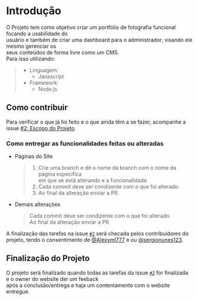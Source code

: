 # Introdução

O Projeto tem como objetivo criar um portfólio de fotografia funcional focando a usabilidade do  
usuário e também de criar uma dashboard para o administrador, visando ele mesmo gerenciar os  
seus conteúdos de forma livre como um CMS.  
Para isso utilizando:  

 >* Linguagem:
 >   * Javascript
 >* Framework:
 >   * Node.js

## Como contribuir

Para verificar o que já foi feito e o que ainda têm a se fazer, acompanhe a issue [#2: Escopo do Projeto](https://github.com/Alexvml777/Portfolio_Panzer/issues/2 "Issue #2: Escopo do Projeto").  

### Como entregar as funcionalidades feitas ou alteradas

* Páginas do Site

   >1. Crie uma branch e dê o nome da branch com o nome da página específica  
   > em que se está alterando e a funcionalidade.
   >2. Cada commit deve ser condizente com o que foi alterado.
   >3. Ao final da alteração enviar a PR.  

* Demais alterações

   >Cada commit deve ser condizente com o que foi alterado.  
   >Ao final da alteração enviar a PR.

A finalização das tarefas na issue [`#2`](https://github.com/Alexvml777/Portfolio_Panzer/issues/2 "Issue #2: Escopo do Projeto") será checada pelos contribuidores do projeto, tendo o consentimento de [@Alexvml777](https://github.com/Alexvml777 "Alex-Viana") e ou [@sergionunes123](https://github.com/sergionunes123 "Sergio-Nunes").

## Finalização do Projeto

O projeto será finalizado quando todas as tarefas  da issue [`#2`](https://github.com/Alexvml777/Portfolio_Panzer/issues/2 "Issue #2: Escopo do Projeto") for finalizada e o owner do website der um feeback  
após a conclusão/entrega e haja um contentamento com o website entregue.
